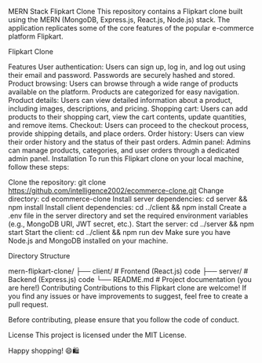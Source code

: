 MERN Stack Flipkart Clone
This repository contains a Flipkart clone built using the MERN (MongoDB, Express.js, React.js, Node.js) stack. The application replicates some of the core features of the popular e-commerce platform Flipkart.

Flipkart Clone

Features
User authentication: Users can sign up, log in, and log out using their email and password. Passwords are securely hashed and stored.
Product browsing: Users can browse through a wide range of products available on the platform. Products are categorized for easy navigation.
Product details: Users can view detailed information about a product, including images, descriptions, and pricing.
Shopping cart: Users can add products to their shopping cart, view the cart contents, update quantities, and remove items.
Checkout: Users can proceed to the checkout process, provide shipping details, and place orders.
Order history: Users can view their order history and the status of their past orders.
Admin panel: Admins can manage products, categories, and user orders through a dedicated admin panel.
Installation
To run this Flipkart clone on your local machine, follow these steps:

Clone the repository: git clone https://github.com/intelligence2002/ecommerce-clone.git
Change directory: cd ecommerce-clone
Install server dependencies: cd server && npm install
Install client dependencies: cd ../client && npm install
Create a .env file in the server directory and set the required environment variables (e.g., MongoDB URI, JWT secret, etc.).
Start the server: cd ../server && npm start
Start the client: cd ../client && npm run dev
Make sure you have Node.js and MongoDB installed on your machine.

Directory Structure

mern-flipkart-clone/
├── client/           # Frontend (React.js) code
├── server/           # Backend (Express.js) code
└── README.md         # Project documentation (you are here!)
Contributing
Contributions to this Flipkart clone are welcome! If you find any issues or have improvements to suggest, feel free to create a pull request.

Before contributing, please ensure that you follow the code of conduct.

License
This project is licensed under the MIT License.

Happy shopping! 😄🛍️

